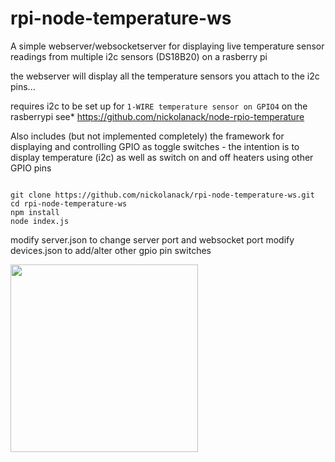 # rpi-node-temperature-ws
A simple webserver/websocketserver for displaying live temperature sensor readings from multiple i2c sensors (DS18B20) on a rasberry pi

the webserver will display all the temperature sensors you attach to the i2c pins...

requires i2c to be set up for `1-WIRE temperature sensor on GPIO4` on the rasberrypi see* https://github.com/nickolanack/node-rpio-temperature

Also includes (but not implemented completely) the framework for displaying and controlling GPIO as toggle switches - the intention is to display temperature (i2c) as well as switch on and off heaters using other GPIO pins

```

git clone https://github.com/nickolanack/rpi-node-temperature-ws.git
cd rpi-node-temperature-ws
npm install
node index.js

```

modify server.json to change server port and websocket port
modify devices.json to add/alter other gpio pin switches 


<img src="https://raw.github.com/nickolanack/rpi-node-temperature-ws/master/Screen%20Shot%202018-04-12%20at%2012.30.04%20AM.png" height="300px"/>
